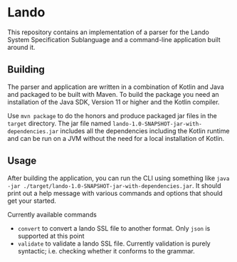 # Lando

This repository contains an implementation of a parser for the Lando
System Specification Sublanguage and a command-line application built
around it.

## Building

The parser and application are written in a combination of Kotlin and
Java and packaged to be built with Maven. To build the package you
need an installation of the Java SDK, Version 11 or higher and the
Kotlin compiler.

Use `mvn package` to do the honors and produce packaged jar files in
the `target` directory. The jar file named
`lando-1.0-SNAPSHOT-jar-with-dependencies.jar` includes all the
dependencies including the Kotlin runtime and can be run on a JVM
without the need for a local installation of Kotlin.

## Usage

After building the application, you can run the CLI using something
like `java -jar
./target/lando-1.0-SNAPSHOT-jar-with-dependencies.jar`. It should
print out a help message with various commands and options that should
get your started.

Currently available commands
- `convert` to convert a lando SSL file to another format. Only `json` is supported at this point
- `validate` to validate a lando SSL file. Currently validation is purely syntactic; i.e. checking whether it conforms to the grammar.
